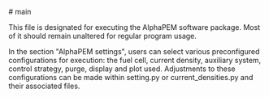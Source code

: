 # main

This file is designated for executing the AlphaPEM software package. Most of it should remain unaltered for regular program usage. 

In the section "AlphaPEM settings", users can select various preconfigured configurations for execution: the fuel cell, current density, auxiliary system, control strategy, purge, display and plot used. Adjustments to these configurations can be made within setting.py or current_densities.py and their associated files.
